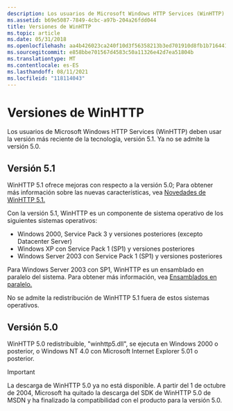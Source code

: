 ```yaml
---
description: Los usuarios de Microsoft Windows HTTP Services (WinHTTP) deben usar la versión más reciente de la tecnología, versión 5.1. Ya no se admite la versión 5.0.
ms.assetid: b69e5087-7849-4cbc-a97b-204a26fdd044
title: Versiones de WinHTTP
ms.topic: article
ms.date: 05/31/2018
ms.openlocfilehash: aa4b426023ca240f10d3f56358213b3ed701910d8fb1b716441ae254b2cc774c
ms.sourcegitcommit: e858bbe701567d4583c50a11326e42d7ea51804b
ms.translationtype: MT
ms.contentlocale: es-ES
ms.lasthandoff: 08/11/2021
ms.locfileid: "118114043"
---
```

# <a name="winhttp-versions"></a>Versiones de WinHTTP

Los usuarios de Microsoft Windows HTTP Services (WinHTTP) deben usar la versión más reciente de la tecnología, versión 5.1. Ya no se admite la versión 5.0.

## <a name="version-51"></a>Versión 5.1

WinHTTP 5.1 ofrece mejoras con respecto a la versión 5.0; Para obtener más información sobre las nuevas características, vea [Novedades de WinHTTP 5.1.](what-s-new-in-winhttp-5-1.md)

Con la versión 5.1, WinHTTP es un componente de sistema operativo de los siguientes sistemas operativos:

-   Windows 2000, Service Pack 3 y versiones posteriores (excepto Datacenter Server)
-   Windows XP con Service Pack 1 (SP1) y versiones posteriores
-   Windows Server 2003 con Service Pack 1 (SP1) y versiones posteriores

Para Windows Server 2003 con SP1, WinHTTP es un ensamblado en paralelo del sistema. Para obtener más información, vea [Ensamblados en paralelo.](/windows/desktop/SbsCs/about-side-by-side-assemblies-)

No se admite la redistribución de WinHTTP 5.1 fuera de estos sistemas operativos.

## <a name="version-50"></a>Versión 5.0

WinHTTP 5.0 redistribuible, "winhttp5.dll", se ejecuta en Windows 2000 o posterior, o Windows NT 4.0 con Microsoft Internet Explorer 5.01 o posterior.

> [!IMPORTANT]
> La descarga de WinHTTP 5.0 ya no está disponible. A partir del 1 de octubre de 2004, Microsoft ha quitado la descarga del SDK de WinHTTP 5.0 de MSDN y ha finalizado la compatibilidad con el producto para la versión 5.0.

 

 

 
